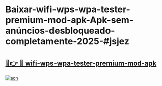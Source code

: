 # Baixar-wifi-wps-wpa-tester-premium-mod-apk-Apk-sem-anúncios-desbloqueado-completamente-2025-#jsjez

# <h2><a href="https://ainizakaria.my?title=wifi-wps-wpa-tester-premium-mod-apk&ref=24M">🔗👉 🔴 wifi-wps-wpa-tester-premium-mod-apk</a></h2>

[![acn](https://github.com/user-attachments/assets/0f9c940e-d8b0-45ae-aac7-cd30a18b3e1c)](https://ainizakaria.my?title=wifi-wps-wpa-tester-premium-mod-apk&ref=24M)

